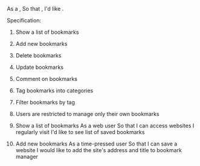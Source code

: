 As a <Stakeholder>,
So that <Motivation>,
I'd like <Task>.

Specification:

1. Show a list of bookmarks
2. Add new bookmarks
3. Delete bookmarks
4. Update bookmarks
5. Comment on bookmarks
6. Tag bookmarks into categories
7. Filter bookmarks by tag
8. Users are restricted to manage only their own bookmarks

1. Show a list of bookmarks
   As a web user
   So that I can access websites I regularly visit
   I'd like to see list of saved bookmarks

2. Add new bookmarks
   As a time-pressed user
   So that I can save a website
   I would like to add the site's address and title to bookmark manager
